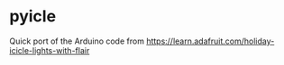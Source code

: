 # pyicle

Quick port of the Arduino code from https://learn.adafruit.com/holiday-icicle-lights-with-flair
